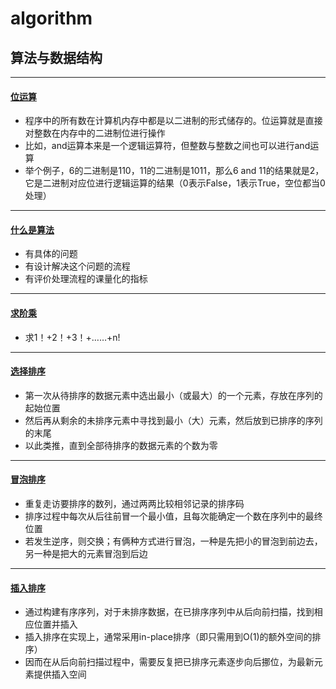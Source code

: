 # algorithm
## 算法与数据结构
*****
#### [位运算](https://github.com/ShenShizhe/java-programme/blob/main/java/algorithm/Bit_operation.java)
- 程序中的所有数在计算机内存中都是以二进制的形式储存的。位运算就是直接对整数在内存中的二进制位进行操作
- 比如，and运算本来是一个逻辑运算符，但整数与整数之间也可以进行and运算
- 举个例子，6的二进制是110，11的二进制是1011，那么6 and 11的结果就是2，它是二进制对应位进行逻辑运算的结果（0表示False，1表示True，空位都当0处理）
*****
#### [什么是算法](https://github.com/ShenShizhe/java-programme/blob/main/java/algorithm/algorithm.md)
- 有具体的问题
- 有设计解决这个问题的流程
- 有评价处理流程的课量化的指标
*****
#### [求阶乘](https://github.com/ShenShizhe/java-programme/blob/main/java/algorithm/Factorial.java)
- 求1！+2！+3！+……+n!
*****
#### [选择排序](https://github.com/ShenShizhe/java-programme/blob/main/java/algorithm/Selection_sort.java)
- 第一次从待排序的数据元素中选出最小（或最大）的一个元素，存放在序列的起始位置
- 然后再从剩余的未排序元素中寻找到最小（大）元素，然后放到已排序的序列的末尾
- 以此类推，直到全部待排序的数据元素的个数为零
*****
#### [冒泡排序](https://github.com/ShenShizhe/java-programme/blob/main/java/algorithm/Bubble_sort.java)
- 重复走访要排序的数列，通过两两比较相邻记录的排序码
- 排序过程中每次从后往前冒一个最小值，且每次能确定一个数在序列中的最终位置
- 若发生逆序，则交换；有俩种方式进行冒泡，一种是先把小的冒泡到前边去，另一种是把大的元素冒泡到后边
*****
#### [插入排序]()
- 通过构建有序序列，对于未排序数据，在已排序序列中从后向前扫描，找到相应位置并插入
- 插入排序在实现上，通常采用in-place排序（即只需用到O(1)的额外空间的排序）
- 因而在从后向前扫描过程中，需要反复把已排序元素逐步向后挪位，为最新元素提供插入空间
